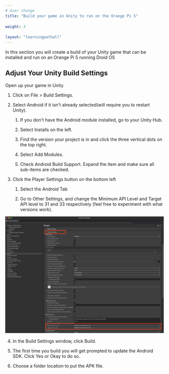 ```yaml
---
# User change
title: "Build your game in Unity to run on the Orange Pi 5"

weight: 3

layout: "learningpathall"
---
```


In this section you will create a build of your Unity game that can be installed and run on an Orange Pi 5 running Droid OS

## Adjust Your Unity Build Settings

Open up your game in Unity

1. Click on File > Build Settings.

2. Select Android if it isn't already selected(will require you to restart Unity).

    1. If you don't have the Android module installed, go to your Unity Hub.

    2. Select Installs on the left.

    3. Find the version your project is in and click the three vertical dots on the top right.

    4. Select Add Modules.

    5. Check Android Build Support. Expand the item and make sure all sub-items are checked.

3. Click the Player Settings button on the bottom left

    1. Select the Android Tab

    2. Go to Other Settings, and change the Minimum API Level and Target API level to 31 and 33 respectively (feel free to experiment with what versions work).

![img1](projectsettings1.png)

4. In the Build Settings window, click Build.

5. The first time you build you will get prompted to update the Android SDK. Click Yes or Okay to do so.

6. Choose a folder location to put the APK file.
